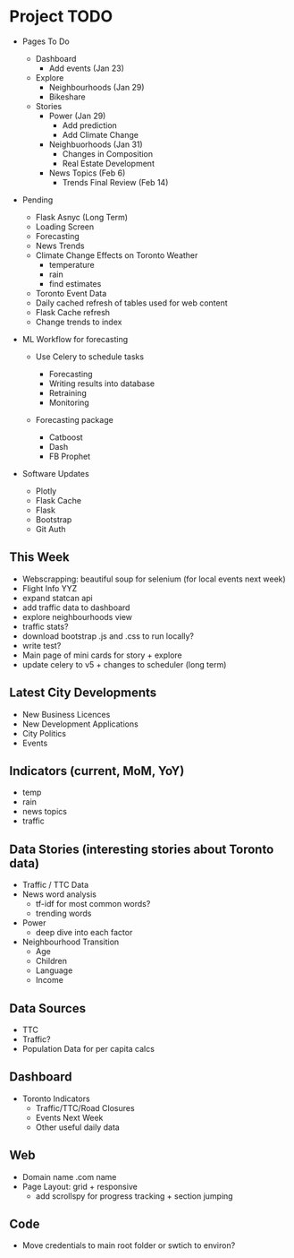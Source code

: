 Project TODO
===
*   Pages To Do
    *   Dashboard
        *   Add events (Jan 23)
    *   Explore
        *   Neighbourhoods (Jan 29)
        *   Bikeshare 
    *   Stories
        *   Power (Jan 29)
            *   Add prediction
            *   Add Climate Change
        *   Neighbuorhoods (Jan 31)
            *   Changes in Composition
            *   Real Estate Development
        *   News Topics (Feb 6)
            *   Trends
    Final Review (Feb 14)

*   Pending 
    *   Flask Asnyc (Long Term)
    *   Loading Screen
    *   Forecasting
    *   News Trends
    *   Climate Change Effects on Toronto Weather
        *   temperature
        *   rain
        *   find estimates
    *   Toronto Event Data
    *   Daily cached refresh of tables used for web content
    *   Flask Cache refresh
    *   Change trends to index

*   ML Workflow for forecasting
    *   Use Celery to schedule tasks
        *   Forecasting
        *   Writing results into database
        *   Retraining
        *   Monitoring   

    *   Forecasting package
        *   Catboost
        *   Dash
        *   FB Prophet

*   Software Updates
    *   Plotly
    *   Flask Cache
    *   Flask
    *   Bootstrap
    *   Git Auth


This Week
---
*   Webscrapping: beautiful soup for selenium (for local events next week)
*   Flight Info YYZ
*   expand statcan api
*   add traffic data to dashboard
*   explore neighbourhoods view
*   traffic stats?
*   download bootstrap .js and .css to run locally?
*   write test?
*   Main page of mini cards for story + explore
*   update celery to v5 + changes to scheduler (long term)

Latest City Developments
---
*   New Business Licences
*   New Development Applications
*   City Politics
*   Events

Indicators (current, MoM, YoY)
---
*   temp
*   rain
*   news topics
*   traffic

Data Stories (interesting stories about Toronto data)
---
*   Traffic / TTC Data
*   News word analysis
    *   tf-idf for most common words?
    *   trending words
*   Power
    *   deep dive into each factor
*   Neighbourhood Transition
    *   Age
    *   Children
    *   Language
    *   Income

Data Sources
---
*   TTC
*   Traffic?
*   Population Data for per capita calcs

Dashboard
---
*   Toronto Indicators
    *   Traffic/TTC/Road Closures
    *   Events Next Week
    *   Other useful daily data

Web
---
*   Domain name .com name
*   Page Layout: grid + responsive
    *   add scrollspy for progress tracking + section jumping

Code
---
*   Move credentials to main root folder or swtich to environ?